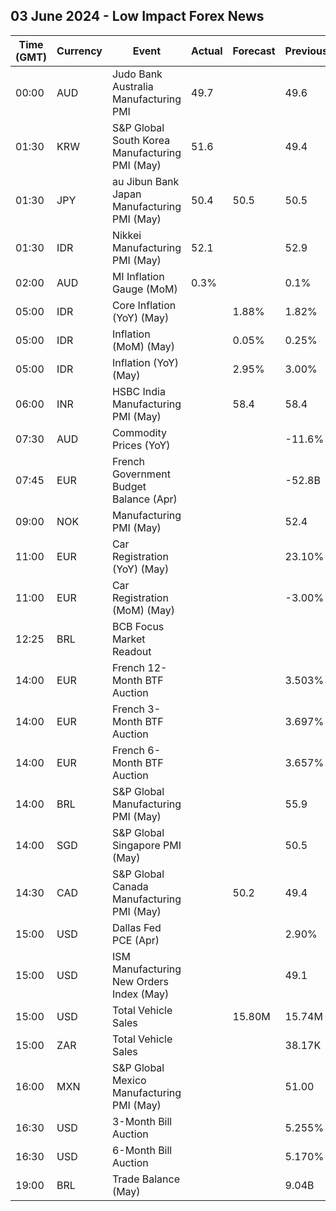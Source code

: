 ## 03 June 2024 - Low Impact Forex News

| Time (GMT) | Currency | Event | Actual | Forecast | Previous |
|------|----------|-------|--------|----------|----------|
| 00:00 | AUD | Judo Bank Australia Manufacturing PMI | 49.7 |  | 49.6 |
| 01:30 | KRW | S&P Global South Korea Manufacturing PMI (May) | 51.6 |  | 49.4 |
| 01:30 | JPY | au Jibun Bank Japan Manufacturing PMI (May) | 50.4 | 50.5 | 50.5 |
| 01:30 | IDR | Nikkei Manufacturing PMI (May) | 52.1 |  | 52.9 |
| 02:00 | AUD | MI Inflation Gauge (MoM) | 0.3% |  | 0.1% |
| 05:00 | IDR | Core Inflation (YoY) (May) |  | 1.88% | 1.82% |
| 05:00 | IDR | Inflation (MoM) (May) |  | 0.05% | 0.25% |
| 05:00 | IDR | Inflation (YoY) (May) |  | 2.95% | 3.00% |
| 06:00 | INR | HSBC India Manufacturing PMI (May) |  | 58.4 | 58.4 |
| 07:30 | AUD | Commodity Prices (YoY) |  |  | -11.6% |
| 07:45 | EUR | French Government Budget Balance (Apr) |  |  | -52.8B |
| 09:00 | NOK | Manufacturing PMI (May) |  |  | 52.4 |
| 11:00 | EUR | Car Registration (YoY) (May) |  |  | 23.10% |
| 11:00 | EUR | Car Registration (MoM) (May) |  |  | -3.00% |
| 12:25 | BRL | BCB Focus Market Readout |  |  |  |
| 14:00 | EUR | French 12-Month BTF Auction |  |  | 3.503% |
| 14:00 | EUR | French 3-Month BTF Auction |  |  | 3.697% |
| 14:00 | EUR | French 6-Month BTF Auction |  |  | 3.657% |
| 14:00 | BRL | S&P Global Manufacturing PMI (May) |  |  | 55.9 |
| 14:00 | SGD | S&P Global Singapore PMI (May) |  |  | 50.5 |
| 14:30 | CAD | S&P Global Canada Manufacturing PMI (May) |  | 50.2 | 49.4 |
| 15:00 | USD | Dallas Fed PCE (Apr) |  |  | 2.90% |
| 15:00 | USD | ISM Manufacturing New Orders Index (May) |  |  | 49.1 |
| 15:00 | USD | Total Vehicle Sales |  | 15.80M | 15.74M |
| 15:00 | ZAR | Total Vehicle Sales |  |  | 38.17K |
| 16:00 | MXN | S&P Global Mexico Manufacturing PMI (May) |  |  | 51.00 |
| 16:30 | USD | 3-Month Bill Auction |  |  | 5.255% |
| 16:30 | USD | 6-Month Bill Auction |  |  | 5.170% |
| 19:00 | BRL | Trade Balance (May) |  |  | 9.04B |

